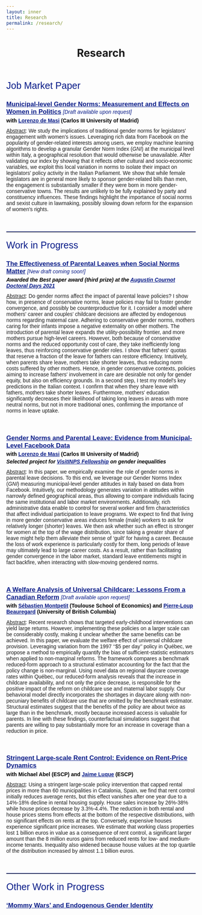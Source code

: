 ```yaml
---
layout: inner
title: Research
permalink: /research/
---
```


<style>
  .line-spacing {
    margin-bottom: 0em; /* custom line spacing */
  }
</style>

<head>
<link rel="shortcut icon" type="image/png" href="/favicon2.png">
</head>

# <center> Research </center>

<p>&nbsp;
</p>

<p style="font-size:25px; font-family: 'Source Sans Pro', sans-serif; color: #081b88; font-weight: 500; margin-top: 0.8em">Job Market Paper </p>  

<h1 class="line-spacing" style="font-size: 17px; font-family: 'Source Sans Pro', sans-serif; color: #081b88; font-weight: 700;">
  <u> Municipal-level Gender Norms: Measurement and Effects on Women in Politics</u> 
  <span style="font-weight: normal; font-size: 14px;"><em style="color: #081b88">[Draft available upon request]</em></span>
</h1>
<h1 class="line-spacing" style="font-size:14px;font-family: 'Source Sans Pro', sans-serif; color: black; margin-top: 0.3em">with <a style="color: #081b88" href="http://economics.uc3m.es/personal/de-massi/" target="_blank"><u>Lorenzo de Masi</u></a> (Carlos III University of Madrid)</h1>

<p style="font-size:14px;font-family: 'Source Sans Pro', sans-serif; margin-top: 0.8em"><u>Abstract</u>: We study the implications of traditional gender norms for legislators' engagement with women's issues. Leveraging rich data from Facebook on the popularity of gender-related interests among users, we employ machine learning algorithms to develop a granular Gender Norm Index (<em>GNI</em>) at the municipal level within Italy, a geographical resolution that would otherwise be unavailable. After validating our index by showing that it reflects other cultural and socio-economic variables, we exploit this local variation in norms to isolate their impact on legislators' policy activity in the Italian Parliament. We show that while female legislators are in general more likely to sponsor gender-related bills than men, the engagement is substantially smaller if they were born in more gender-conservative towns. The results are unlikely to be fully explained by party and constituency influences. These findings highlight the importance of social norms and sexist culture in lawmaking, possibly slowing down reform for the expansion of women's rights.
  
<p>&nbsp;
</p>

<hr style="border: none; border-top: 1px solid #081b88; margin: 20px 0;">
<p style="font-size:25px; font-family: 'Source Sans Pro', sans-serif; color: #081b88; font-weight: 500; margin-top: 0.8em">Work in Progress </p>  

<h1 class="line-spacing" style="font-size: 17px; font-family: 'Source Sans Pro', sans-serif; color: #081b88; font-weight: 700;">
  <u> The Effectiveness of Parental Leaves when Social Norms Matter</u> 
  <span style="font-weight: normal; font-size: 14px;"><em style="color: #081b88">[New draft coming soon!]</em></span>
   <!--  <a style="color: #081b88"  href="https://drive.google.com/file/d/1K06sRgc7v2mwntaFGWQSMts6iJFjnuKc/view?usp=share_link" target="_blank"><u>[PDF]</u></a>  -->
</h1>
<h1 class="line-spacing" style="font-size:14px;font-family: 'Source Sans Pro', sans-serif; color: black; margin-top: 0.3em"><em>Awarded the Best paper award (third prize) at the <a style="color: #081b88" href="https://acdd.sciencesconf.org/" target="_blank"><u>Augustin Cournot Doctoral Days 2021</u></a></em></h1>

<p style="font-size:14px;font-family: 'Source Sans Pro', sans-serif; margin-top: 0.8em"><u>Abstract</u>: Do gender norms affect the impact of parental leave policies? I show how, in presence of conservative norms, leave policies may fail to foster gender convergence, and possibly be counterproductive for it. I consider a model where mothers' career and couples' childcare decisions are affected by endogenous norms regarding maternal care. Adhering to conservative gender norms, mothers caring for their infants impose a negative externality on other mothers. The introduction of parental leave expands the utility-possibility frontier, and more mothers pursue high-level careers. However, both because of conservative norms and the reduced opportunity cost of care, they take inefficiently long leaves, thus reinforcing conservative gender roles. I show that fathers' quotas that reserve a fraction of the leave for fathers can restore efficiency. Intuitively, when parents share leave, mothers take shorter leaves, thus reducing norm costs suffered by other mothers. Hence, in gender conservative contexts, policies aiming to increase fathers' involvement in care are desirable not only for gender equity, but also on efficiency grounds. In a second step, I test my model's key predictions in the Italian context. I confirm that when they share leave with fathers, mothers take shorter leaves. Furthermore, mothers' education significantly decreases their likelihood of taking long leaves in areas with more neutral norms, but not in more traditional ones, confirming the importance of norms in leave uptake.</p>

<p>&nbsp;
</p>



<h1 class="line-spacing"
  style="font-size:17px;font-family: 'Source Sans Pro', sans-serif; color: #081b88; font-weight: 700;"><u>Gender Norms and Parental Leave: Evidence from Municipal-Level Facebook Data</u>
</h1>
<h1 class="line-spacing" style="font-size:14px;font-family: 'Source Sans Pro', sans-serif; color: black; margin-top: 0.3em">with <a style="color: #081b88" href="http://economics.uc3m.es/personal/de-massi/" target="_blank"><u>Lorenzo de Masi</u></a> (Carlos III University of Madrid)</h1>
<h1 class="line-spacing" style="font-size:14px;font-family: 'Source Sans Pro', sans-serif; color: black; margin-top: 0.3em"><em>Selected project for <a style="color: #081b88" href="https://www.inps.it/it/it/dati-e-bilanci/attivit--di-ricerca/programma-visitinps-scholars.html" target="_blank"><u>VisitINPS Fellowship</u></a> on gender inequalities</em></h1>

<p style="font-size:14px;font-family: 'Source Sans Pro', sans-serif; margin-top: 0.8em"><u>Abstract</u>: In this paper, we empirically examine the role of gender norms in parental leave decisions. To this end, we leverage our Gender Norms Index (<em>GNI</em>) measuring municipal-level gender attitudes in Italy based on data from Facebook. Intuitively, our methodology generates variation in attitudes within narrowly defined geographical areas, thus allowing to compare individuals facing the same institutional and labor market environments. Additionally, rich administrative data enable to control for several worker and firm characteristics that affect individual participation to leave programs. We expect to find that living in more gender conservative areas induces female (male) workers to ask for relatively longer (shorter) leaves. We then ask whether such an effect is stronger for women at the top of the wage distribution, since taking a greater share of leave might help them alleviate their sense of &#8216;guilt&#8217; for having a career. Because the loss of work experience is particularly costly for them, long periods of leave may ultimately lead to large career costs. As a result, rather than facilitating gender convergence in the labor market, standard leave entitlements might in fact backfire, when interacting with slow-moving gendered norms.</p>

<p>&nbsp;
</p>




<h1 class="line-spacing" style="font-size: 17px; font-family: 'Source Sans Pro', sans-serif; color: #081b88; font-weight: 700;">
  <u> A Welfare Analysis of Universal Childcare: Lessons From a Canadian Reform</u> 
  <span style="font-weight: normal; font-size: 14px;"><em style="color: #081b88">[Draft available upon request]</em></span>
</h1>
<h1 class="line-spacing" style="font-size:14px;font-family: 'Source Sans Pro', sans-serif; color: black; margin-top: 0.3em">with <a style="color: #081b88" href="https://www.sebastienmontpetit.com/en/" target="_blank"><u>Sébastien Montpetit</u></a> (Toulouse School of Economics) and <a style="color: #081b88" href="https://sites.google.com/view/pierreloupbeauregard/" target="_blank"><u>Pierre-Loup Beauregard</u></a> (University of British Columbia)</h1>

<p style="font-size:14px;font-family: 'Source Sans Pro', sans-serif; margin-top: 0.8em"><u>Abstract</u>: Recent research shows that targeted early-childhood interventions can yield large returns. However, implementing these policies on a larger scale can be considerably costly, making it unclear whether the same benefits can be achieved. In this paper, we evaluate the welfare effect of universal childcare provision. Leveraging variation from the 1997 &#8216;&#8216;$5 per day&#8217;&#8217; policy in Québec, we propose a method to empirically quantify the bias of sufficient-statistic estimators when applied to non-marginal reforms. The framework compares a benchmark reduced-form approach to a structural estimator accounting for the fact that the policy change is non-marginal. Using novel data on regional daycare coverage rates within Québec, our reduced-form analysis reveals that the increase in childcare availability, and not only the price decrease, is responsible for the positive impact of the reform on childcare use and maternal labor supply. Our behavioral model directly incorporates the shortages in daycare along with non-pecuniary benefits of childcare use that are omitted by the benchmark estimator. Structural estimates suggest that the benefits of the policy are about twice as large than in the benchmark, mostly because increased access is valuable for parents. In line with these findings, counterfactual simulations suggest that parents are willing to pay substantially more for an increase in coverage than a reduction in price.</p>

<p>&nbsp;
</p>

<h1 class="line-spacing" 
    style="font-size:17px;font-family: 'Source Sans Pro', sans-serif; color: #081b88; font-weight: 700;"><u>Stringent Large-scale Rent Control: Evidence on Rent-Price Dynamics</u>
</h1>
<h1 class="line-spacing" style="font-size:14px;font-family: 'Source Sans Pro', sans-serif; color: black; margin-top: 0.3em">with Michael Abel (ESCP) and <a style="color: #081b88" href="https://www.escp.eu/luque-jaime/" target="_blank"><u>Jaime Luque</u></a> (ESCP)</h1>

<p style="font-size:14px;font-family: 'Source Sans Pro', sans-serif; margin-top: 0.8em"><u>Abstract</u>: Using a stringent large-scale policy intervention that capped rental prices in more than 60 municipalities in Catalonia, Spain, we find that rent control initially reduces average rents, but this effect vanishes after one year due to a 14%-18% decline in rental housing supply. House sales increase by 26%-38% while house prices decrease by 3.3%-4.4%. The reduction in both rental and house prices stems from effects at the bottom of the respective distributions, with no significant effects on rents at the top. Conversely, expensive houses experience significant price increases. We estimate that working class properties lost 1 billion euros in value as a consequence of rent control, a significant larger amount than the 8 million euros gains from reduced rents for low- and medium-income tenants. Inequality also widened because house values at the top quartile of the distribution increased by almost 1.1 billion euros.</p>

<p>&nbsp;
</p>

<hr style="border: none; border-top: 1px solid #081b88; margin: 20px 0;">
<p style="font-size:25px; font-family: 'Source Sans Pro', sans-serif; color: #081b88; font-weight: 500; margin-top: 0.8em">Other Work in Progress</p>  

<h1 
    style="font-size:17px;font-family: 'Source Sans Pro', sans-serif; color: #081b88; font-weight: 700;"><u>&#8216;Mommy Wars&#8217; and Endogenous Gender Identity</u>
</h1>





